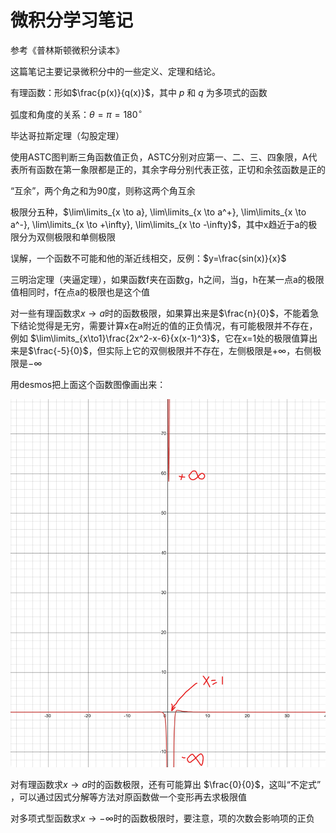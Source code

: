 # 微积分学习笔记


参考《普林斯顿微积分读本》

这篇笔记主要记录微积分中的一些定义、定理和结论。

有理函数：形如$\frac{p(x)}{q(x)}$，其中 $p$ 和 $q$ 为多项式的函数

弧度和角度的关系：$\theta = \pi = 180^{\circ}$

毕达哥拉斯定理（勾股定理）

使用ASTC图判断三角函数值正负，ASTC分别对应第一、二、三、四象限，A代表所有函数在第一象限都是正的，其余字母分别代表正弦，正切和余弦函数是正的

“互余”，两个角之和为90度，则称这两个角互余

极限分五种，$\lim\limits_{x \to a}, \lim\limits_{x \to a^+}, \lim\limits_{x \to a^-}, \lim\limits_{x \to +\infty}, \lim\limits_{x \to -\infty}$，其中x趋近于a的极限分为双侧极限和单侧极限

误解，一个函数不可能和他的渐近线相交，反例：$y=\frac{sin(x)}{x}$

三明治定理（夹逼定理），如果函数f夹在函数g，h之间，当g，h在某一点a的极限值相同时，f在点a的极限也是这个值

对一些有理函数求$x \to a$时的函数极限，如果算出来是$\frac{n}{0}$，不能着急下结论觉得是无穷，需要计算x在a附近的值的正负情况，有可能极限并不存在，例如 $\lim\limits_{x\to1}\frac{2x^2-x-6}{x(x-1)^3}$，它在x=1处的极限值算出来是$\frac{-5}{0}$，但实际上它的双侧极限并不存在，左侧极限是$+\infty$，右侧极限是$-\infty$

用desmos把上面这个函数图像画出来：

![limit.png](/posts/64.calculus/limit.png)

对有理函数求$x \to a$时的函数极限，还有可能算出 $\frac{0}{0}$，这叫“不定式” ，可以通过因式分解等方法对原函数做一个变形再去求极限值

对多项式型函数求$x \to -\infty$时的函数极限时，要注意，项的次数会影响项的正负
